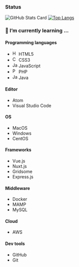 <!--
**Raphael-D/Raphael-D** is a ✨ _special_ ✨ repository because its `README.md` (this file) appears on your GitHub profile.

Here are some ideas to get you started:

- 🔭 I’m currently working on ...
- 🌱 I’m currently learning ...
- 👯 I’m looking to collaborate on ...
- 🤔 I’m looking for help with ...
- 💬 Ask me about ...
- 📫 How to reach me: ...
- 😄 Pronouns: ...
- ⚡ Fun fact: ...
-->
###   Status


![GitHub Stats Card](https://github-readme-stats.vercel.app/api?username=Raphael-D&show_icons=true&theme=dark&count_private=true&include_all_commits=true) [![Top Langs](https://github-readme-stats.vercel.app/api/top-langs/?username=Raphael-D&layout=compact&theme=dark&hide=php)](https://github.com/anuraghazra/github-readme-stats)


### 🌱 I’m currently learning ...

#### Programming languages
- <img src="https://raw.githubusercontent.com/konpa/devicon/master/icons/html5/html5-plain.svg" alt="HTML5" width="16"> HTML5
- <img src="https://raw.githubusercontent.com/konpa/devicon/master/icons/css3/css3-plain.svg" alt="CSS3" width="16"> CSS3
- <img src="https://raw.githubusercontent.com/konpa/devicon/master/icons/javascript/javascript-plain.svg" alt="JavaScript" width="16"> JavaScript
- <img src="https://raw.githubusercontent.com/konpa/devicon/master/icons/php/php-plain.svg" alt="PHP" width="16" /> PHP
- <img src="https://raw.githubusercontent.com/konpa/devicon/master/icons/java/java-plain.svg" alt="Java" width="16" /> Java

#### Editor
- Atom
- Visual Studio Code

#### OS
- MacOS
- Windows
- CentOS

#### Frameworks
- Vue.js
- Nuxt.js
- Gridsome
- Express.js

#### Middleware
- Docker
- MAMP
- MySQL

#### Cloud
- AWS

#### Dev tools
- GitHub
- Git
